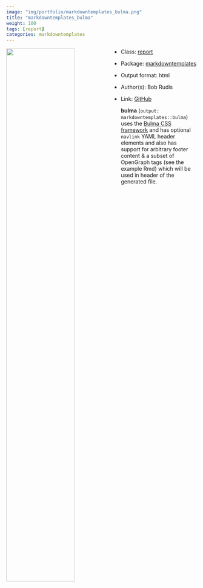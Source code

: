 ```yaml
---
image: "img/portfolio/markdowntemplates_bulma.png"
title: "markdowntemplates_bulma"
weight: 100
tags: [report]
categories: markdowntemplates
---
```




<!--more-->

<img class = "jf-image-shadow" src="../../img/portfolio/markdowntemplates_bulma.png" style="display: block; margin: auto;" width="60%"  align="left">

- Class: [report](../../tags/report)
- Package: [markdowntemplates](markdowntemplates)
- Output format: html

- Author(s): Bob Rudis
- Link: [GitHub](https://github.com/hrbrmstr/markdowntemplates)

**bulma** (`output: markdowntemplates::bulma`) uses the [Bulma CSS framework](http://bulma.io/) and has optional `navlink` YAML header elements and also has support for arbitrary footer content & a subset of OpenGraph tags (see the example Rmd) which will be used in header of the generated file.
